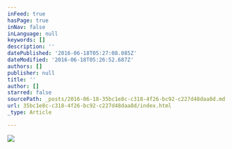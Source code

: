 ```yaml
---
inFeed: true
hasPage: true
inNav: false
inLanguage: null
keywords: []
description: ''
datePublished: '2016-06-18T05:27:08.085Z'
dateModified: '2016-06-18T05:26:52.687Z'
authors: []
publisher: null
title: ''
author: []
starred: false
sourcePath: _posts/2016-06-18-35bc1e8c-c318-4f26-bc92-c227d48daa8d.md
url: 35bc1e8c-c318-4f26-bc92-c227d48daa8d/index.html
_type: Article

---
```

![](https://the-grid-user-content.s3-us-west-2.amazonaws.com/f0a4e815-6698-49ac-b1d7-5d73e752dfd4.jpg)